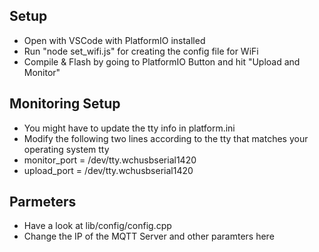 
## Setup
- Open with VSCode with PlatformIO installed
- Run "node set_wifi.js" for creating the config file for WiFi
- Compile & Flash by going to PlatformIO Button and hit "Upload and Monitor"

## Monitoring Setup
- You might have to update the tty info in platform.ini
- Modify the following two lines according to the tty that matches your operating system tty
- monitor_port = /dev/tty.wchusbserial1420
- upload_port = /dev/tty.wchusbserial1420

## Parmeters
- Have a look at lib/config/config.cpp
- Change the IP of the MQTT Server and other paramters here
